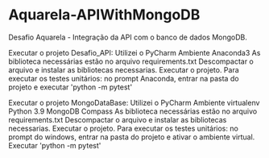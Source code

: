 # Aquarela-APIWithMongoDB
Desafio Aquarela - Integração da API com o banco de dados MongoDB.

Executar o projeto Desafio_API:
	Utilizei o PyCharm
	Ambiente Anaconda3
	As biblioteca necessárias estão no arquivo requirements.txt
	Descompactar o arquivo e instalar as bibliotecas necessarias. Executar o projeto. Para executar os testes unitários: no prompt Anaconda, entrar na pasta do projeto e executar 'python -m pytest'

Executar o projeto MongoDataBase:
	Utilizei o PyCharm
	Ambiente virtualenv
	Python 3.9
	MongoDB Compass
	As biblioteca necessárias estão no arquivo requirements.txt
	Descompactar o arquivo e instalar as bibliotecas necessarias. Executar o projeto. Para executar os testes unitários: no prompt do windows, entrar na pasta do projeto e ativar o ambiente virtual. Executar 'python -m pytest'
